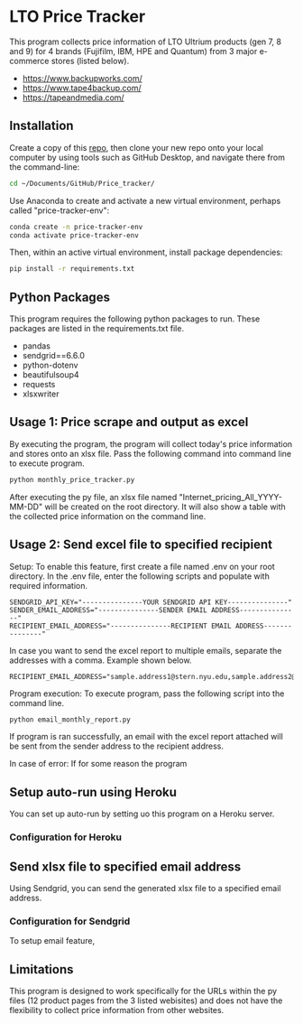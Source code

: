 
# LTO Price Tracker
This program collects price information of LTO Ultrium products (gen 7, 8 and 9) for 4 brands (Fujifilm, IBM, HPE and Quantum) from 3 major e-commerce stores (listed below).

 + https://www.backupworks.com/
 + https://www.tape4backup.com/
 + https://tapeandmedia.com/

## Installation
Create a copy of this [repo](https://github.com/K-Fukasawa/Price_tracker), then clone your new repo onto your local computer by using tools such as GitHub Desktop, and navigate there from the command-line:

```sh
cd ~/Documents/GitHub/Price_tracker/
```

Use Anaconda to create and activate a new virtual environment, perhaps called "price-tracker-env":

```sh
conda create -n price-tracker-env
conda activate price-tracker-env
```

Then, within an active virtual environment, install package dependencies:

```sh
pip install -r requirements.txt
```

## Python Packages
This program requires the following python packages to run. These packages are listed in the requirements.txt file.

 + pandas
 + sendgrid==6.6.0
 + python-dotenv
 + beautifulsoup4
 + requests
 + xlsxwriter

## Usage 1: Price scrape and output as excel
By executing the program, the program will collect today's price information and stores onto an xlsx file.
Pass the following command into command line to execute program.

```sh
python monthly_price_tracker.py
```

After executing the py file, an xlsx file named "Internet_pricing_All_YYYY-MM-DD" will be created on the root directory. It will also show a table with the collected price information on the command line.

## Usage 2: Send excel file to specified recipient
Setup:
To enable this feature, first create a file named .env on your root directory.
In the .env file, enter the following scripts and populate with required information.

    SENDGRID_API_KEY="---------------YOUR SENDGRID API KEY---------------"
    SENDER_EMAIL_ADDRESS="---------------SENDER EMAIL ADDRESS---------------"
    RECIPIENT_EMAIL_ADDRESS="---------------RECIPIENT EMAIL ADDRESS---------------"

In case you want to send the excel report to multiple emails, separate the addresses with a comma. Example shown below.

    RECIPIENT_EMAIL_ADDRESS="sample.address1@stern.nyu.edu,sample.address2@stern.nyu.edu"

Program execution:
To execute program, pass the following script into the command line.

```sh
python email_monthly_report.py
```

If program is ran successfully, an email with the excel report attached will be sent from the sender address to the recipient address.

In case of error:
If for some reason the program 

## Setup auto-run using Heroku
You can set up auto-run by setting uo this program on a Heroku server.

### Configuration for Heroku

## Send xlsx file to specified email address
Using Sendgrid, you can send the generated xlsx file to a specified email address.

### Configuration for Sendgrid
To setup email feature, 


## Limitations
This program is designed to work specifically for the URLs within the py files (12 product pages from the 3 listed webisites) and does not have the flexibility to collect price information from other websites.